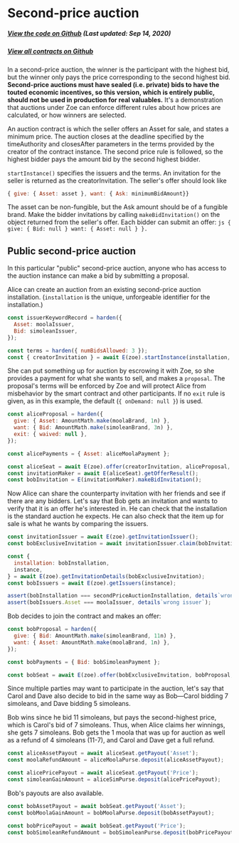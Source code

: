 # Second-price auction

<Zoe-Version/>

##### [View the code on Github](https://github.com/Agoric/agoric-sdk/blob/a564c6081976d7b66b3cdf54e0ba8903c8f1ee6d/packages/zoe/src/contracts/auction/secondPriceAuction.js) (Last updated: Sep 14, 2020)
##### [View all contracts on Github](https://github.com/Agoric/agoric-sdk/tree/HEAD/packages/zoe/src/contracts)

In a second-price auction, the winner is the participant with the highest bid, but
the winner only pays the price corresponding to the second highest
bid. <b>Second-price auctions must have sealed (i.e.  private) bids to have the
touted economic incentives, so this version, which is entirely public, should not be
used in production for real valuables.</b> It's a demonstration that auctions under
Zoe can enforce different rules about how prices are calculated, or how winners are
selected.

An auction contract is which the seller offers an Asset for sale, and states a
minimum price. The auction closes at the deadline specified by the timeAuthority and
closesAfter parameters in the terms provided by the creator of the contract
instance. The second price rule is followed, so the highest bidder pays the amount
bid by the second highest bidder.

`startInstance()` specifies the issuers and the terms. An invitation for the seller is
returned as the creatorInvitation. The seller's offer should look like
```js
{ give: { Asset: asset }, want: { Ask: minimumBidAmount}}
```
The asset can be non-fungible, but the Ask amount should be of a
fungible brand. Make the bidder invitations by calling
`makeBidInvitation()` on the object returned from the seller's
offer. Each bidder can submit an offer: ```js { give: { Bid: null }
want: { Asset: null } }.  ```

## Public second-price auction

In this particular "public" second-price auction, anyone who has access to the
auction instance can make a bid by submitting a proposal.

Alice can create an auction from an existing second-price auction
installation. (`installation` is the unique, unforgeable identifier for the
installation.)

```js
const issuerKeywordRecord = harden({
  Asset: moolaIssuer,
  Bid: simoleanIssuer,
});

const terms = harden({ numBidsAllowed: 3 });
const { creatorInvitation } = await E(zoe).startInstance(installation, issuerKeywordRecord, terms);
```

She can put something up for auction by escrowing it with Zoe, so she provides a
payment for what she wants to sell, and makes a `proposal`. The proposal's terms will
be enforced by Zoe and will protect Alice from misbehavior by the smart contract and
other participants. If no `exit` rule is given, as in this example, the default (`{
onDemand: null }`) is used.

```js
const aliceProposal = harden({
  give: { Asset: AmountMath.make(moolaBrand, 1n) },
  want: { Bid: AmountMath.make(simoleanBrand, 3n) },
  exit: { waived: null },
});

const alicePayments = { Asset: aliceMoolaPayment };

const aliceSeat = await E(zoe).offer(creatorInvitation, aliceProposal, alicePayments);
const invitationMaker = await E(aliceSeat).getOfferResult();
const bobInvitation = E(invitationMaker).makeBidInvitation();
```

Now Alice can share the counterparty invitation with her friends and see if there are
any bidders. Let's say that Bob gets an invitation and wants to verify that it is an
offer he's interested in. He can check that the installation is the standard auction
he expects. He can also check that the item up for sale is what he wants by comparing
the issuers.

```js
const invitationIssuer = await E(zoe).getInvitationIssuer();
const bobExclusiveInvitation = await invitationIssuer.claim(bobInvitation);

const {
  installation: bobInstallation,
  instance,
} = await E(zoe).getInvitationDetails(bobExclusiveInvitation);
const bobIssuers = await E(zoe).getIssuers(instance);

assert(bobInstallation === secondPriceAuctionInstallation, details`wrong installation`);
assert(bobIssuers.Asset === moolaIssuer, details`wrong issuer`);
```

Bob decides to join the contract and makes an offer:

```js
const bobProposal = harden({
  give: { Bid: AmountMath.make(simoleanBrand, 11n) },
  want: { Asset: AmountMath.make(moolaBrand, 1n) },
});

const bobPayments = { Bid: bobSimoleanPayment };

const bobSeat = await E(zoe).offer(bobExclusiveInvitation, bobProposal, bobPayments);
```

Since multiple parties may want to participate in the auction, let's say that Carol and Dave also decide to bid in the same way
as Bob&mdash;Carol bidding 7 simoleans, and Dave bidding 5 simoleans.

Bob wins since he bid 11 simoleans, but pays the second-highest price, which is Carol's bid of 7
simoleans. Thus, when Alice claims her winnings, she gets 7 simoleans.
Bob gets the 1 moola that was up for auction as well as a refund of 4
simoleans (11-7), and Carol and Dave get a full refund.

```js
const aliceAssetPayout = await aliceSeat.getPayout('Asset');
const moolaRefundAmount = aliceMoolaPurse.deposit(aliceAssetPayout);

const alicePricePayout = await aliceSeat.getPayout('Price');
const simoleanGainAmount = aliceSimPurse.deposit(alicePricePayout);
```

Bob's payouts are also available.

```js
const bobAssetPayout = await bobSeat.getPayout('Asset');
const bobMoolaGainAmount = bobMoolaPurse.deposit(bobAssetPayout);

const bobPricePayout = await bobSeat.getPayout('Price');
const bobSimoleanRefundAmount = bobSimoleanPurse.deposit(bobPricePayout);
```
